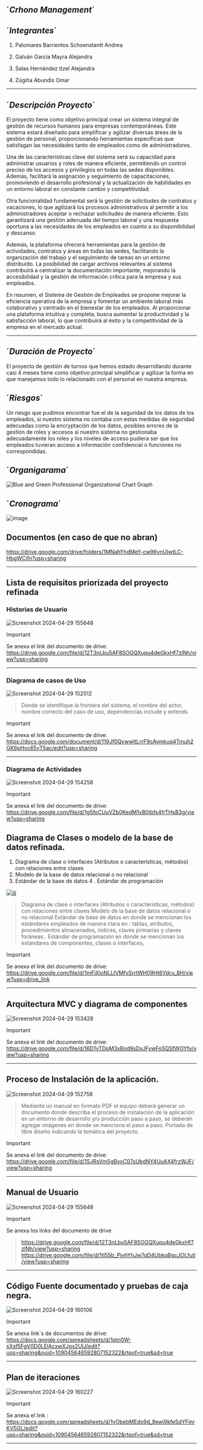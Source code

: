 ´*Crhono Management*´
--------------------------------------------------------------------

´*Integrantes*´
---------------------------------------------------------------
1. Palomares Barrientos Schoenstantt Andrea 

2. Galván García Mayra Alejandra

3. Salas Hernández Itzel Alejandra 

4. Zúgiña Abundis Omar



------------------------------------------------------------------------------------------------------
´*Descripción Proyecto*´
--------------------------


El proyecto tiene como objetivo principal crear un sistema integral de gestión de recursos humanos para empresas contemporáneas. Este sistema estará diseñado para simplificar y agilizar diversas áreas de la gestión de personal, proporcionando herramientas específicas que satisfagan las necesidades tanto de empleados como de administradores.

Una de las características clave del sistema será su capacidad para administrar usuarios y roles de manera eficiente, permitiendo un control preciso de los accesos y privilegios en todas las sedes disponibles. Además, facilitará la asignación y seguimiento de capacitaciones, promoviendo el desarrollo profesional y la actualización de habilidades en un entorno laboral en constante cambio y competitividad.

Otra funcionalidad fundamental será la gestión de solicitudes de contratos y vacaciones, lo que agilizará los procesos administrativos al permitir a los administradores aceptar o rechazar solicitudes de manera eficiente. Esto garantizará una gestión adecuada del tiempo laboral y una respuesta oportuna a las necesidades de los empleados en cuanto a su disponibilidad y descanso.

Además, la plataforma ofrecerá herramientas para la gestión de actividades, contratos y áreas en todas las sedes, facilitando la organización del trabajo y el seguimiento de tareas en un entorno distribuido. La posibilidad de cargar archivos relevantes al sistema contribuirá a centralizar la documentación importante, mejorando la accesibilidad y la gestión de información crítica para la empresa y sus empleados.

En resumen, el Sistema de Gestión de Empleados se propone mejorar la eficiencia operativa de la empresa y fomentar un ambiente laboral más colaborativo y centrado en el bienestar de los empleados. Al proporcionar una plataforma intuitiva y completa, busca aumentar la productividad y la satisfacción laboral, lo que contribuirá al éxito y la competitividad de la empresa en el mercado actual.

-----------------------------
´*Duración de Proyecto*´
---------------------------
El proyecto de gestión de turnos que hemos estado desarrollando durante casi 4 meses tiene como objetivo principal simplificar y agilizar la forma en que manejamos todo lo relacionado con el personal en nuestra empresa.

´*Riesgos*´
-------------
Un riesgo que pudimos encontrar fue el de la seguridad de los datos de los empleados, si nuestro sistema no contaba con estas medidas de seguridad adecuadas como la encryptación de los datos, posibles errores de la gestión de roles y accesos si nuestro sistema no gestionaba adecuadamente los roles y los niveles de acceso pudiera ser que los empleados tuvieran acceso a información confidencial o funciones no correspondidas. 

´*Organigarama*´
-------------------------
![Blue and Green Professional Organizational Chart Graph](https://github.com/Ale0515-GG/Integradora/assets/145499403/af10ee30-d59b-4fb0-b25c-1cc873980a71)

´*Cronograma*´
------------------------------------------------
![image](https://github.com/Ale0515-GG/Integradora/assets/145499403/a234735f-5ae6-4492-954b-bb47434a1212)

## Documentos (en caso de que no abran)
https://drive.google.com/drive/folders/1MNahYhdMeY-cw96ynUIwtLC-HbgWCifn?usp=sharing


----------------------------------------------------------------------------------------------------------------


## Lista de requisitos priorizada del proyecto refinada
### Historias de Usuario

![Screenshot 2024-04-29 155648](https://github.com/Ale0515-GG/Integradora/assets/116208731/7ad86f7e-9b15-4c2d-b64e-621bae2522f8)


> [!IMPORTANT]
> Se anexa el link del documento de drive:
> https://drive.google.com/file/d/12T3nLbu5AF8SOGQXupu4deGkxHf7zlNh/view?usp=sharing

-----------------------------------------------------------------------------------------------------------------------

### Diagrama de casos de Uso


![Screenshot 2024-04-29 152512](https://github.com/Ale0515-GG/Integradora/assets/116208731/7defb9da-bfe2-4502-8321-1a8204ee68b9)

> Donde se identifique la frontera del sistema, el
nombre del actor, nombre correcto del caso de uso, dependencias include y
extends


> [!IMPORTANT]
> Se anexa el link del documento de drive:
> https://docs.google.com/document/d/119Jf0QvwwltLrrF9cAymkuq4Tmuh2GK6pHvc65vT5ac/edit?usp=sharing

--------------------------------------------------------------------------------------------------------------------
### Diagrama de Actividades

![Screenshot 2024-04-29 154258](https://github.com/Ale0515-GG/Integradora/assets/116208731/f988d683-6c47-4294-a114-0c1516a9f244)


> [!IMPORTANT]
> Se anexa el link del documento de drive:
> https://drive.google.com/file/d/1g5foCUuVZb0KedM1vB0jbfs4frTHsB3g/view?usp=sharing


## Diagrama de Clases o modelo de la base de datos refinada. 

1. Diagrama de clase o interfaces (Atributos o características, métodos) con relaciones entre clases
2. Modelo de la base de datos relacional o no relacional
3. Estándar de la base de datos
4 . Estándar de programación
   
![jjj](https://github.com/Ale0515-GG/Integradora/assets/116208731/514d95d5-445f-4e1e-b43e-55e3d634cb66)


> Diagrama de clase o interfaces (Atributos o características, métodos) con relaciones entre
clases
Modelo de la base de datos relacional o no relacional
Estándar de base de datos en donde se mencionan los estándares empleados de manera
clara en : tablas, atributos, procedimientos almacenados, índices, claves primarias y
claves foráneas..
Estándar de programación en donde se mencionan los estándares de componentes, clases
o interfaces,

> [!IMPORTANT]
> Se anexa el link del documento de drive:
https://drive.google.com/file/d/1mFiXioNLLtVMfvSrrtWH09Ht6Ydcv_8H/view?usp=drive_link


--------------------------------------------------------------------------------------------------------------------------------------------------------------


## Arquitectura MVC y diagrama de componentes
![Screenshot 2024-04-29 153428](https://github.com/Ale0515-GG/Integradora/assets/116208731/ac40637b-3a8e-4b08-a5bc-112e06742161)



> [!IMPORTANT]
> Se anexa el link del documento de drive:
> https://drive.google.com/file/d/16D1vTDpM3xBod9sDvJFywFq5QSfWOYfv/view?usp=sharing

-------------------------------------------------------------------------------------------------------------------------------------

## Proceso de Instalación de la aplicación.

![Screenshot 2024-04-29 152758](https://github.com/Ale0515-GG/Integradora/assets/116208731/0e394219-505f-4d55-83ff-eccb681030fb)

> Mediante un manual en formato PDF el equipo deberá generar un documento donde
describa el proceso de instalación de la aplicación en un entorno de desarrollo y/o
producción paso a paso, se deberán agregar imágenes en donde se menciona el paso a
paso.
Portada de libre diseño indicando la temática del proyecto.


> [!IMPORTANT]
> Se anexa el link del documento de drive:
> https://drive.google.com/file/d/1SJRsVm5gByxC07sUbdNY4UuAX4frzWJF/view?usp=sharing


-----------------------------------------------------------------------------------------------------------------------------
## Manual de Usuario
![Screenshot 2024-04-29 155648](https://github.com/Ale0515-GG/Integradora/assets/116208731/4305f86e-72a3-4431-aa7c-8527facf2292)


> [!IMPORTANT]
> Se anexa los links del documento de drive
> > https://drive.google.com/file/d/12T3nLbu5AF8SOGQXupu4deGkxHf7zlNh/view?usp=sharing
> > https://drive.google.com/file/d/1tl55b_PiyhYhJw7qD4UbkqBgcJOLfutl/view?usp=sharing


--------------------------------------------------------------------------------------------------------------------------

## Código Fuente documentado y pruebas de caja negra.

![Screenshot 2024-04-29 160106](https://github.com/Ale0515-GG/Integradora/assets/116208731/8ddcaa3d-69ce-41a7-8c49-a940fcdf4138)


> [!IMPORTANT]
> Se anexa link´s de documentos de drive:
> https://docs.google.com/spreadsheets/d/1qtn0W-sXsf5FgV0D0LElAcxwXJgx2UIJ/edit?usp=sharing&ouid=109045646592807152322&rtpof=true&sd=true


-------------------------------------------------------------------------------------------------------------------------

## Plan de iteraciones

![Screenshot 2024-04-29 160227](https://github.com/Ale0515-GG/Integradora/assets/116208731/df3dbe54-e373-41fe-a10d-1d8364969187)


> [!IMPORTANT]
> Se anexa el link :
> https://docs.google.com/spreadsheets/d/1yObebMEdo9d_9ewi9kfeSdYFinrKV5GL/edit?usp=sharing&ouid=109045646592807152322&rtpof=true&sd=true


--------------------------------------------------------------------------------------------------------------
